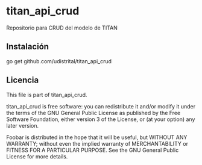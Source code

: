 # titan_api_crud
Repositorio para CRUD del modelo de TITAN 

## Instalación

  go get github.com/udistrital/titan_api_crud

## Licencia

This file is part of titan_api_crud.

titan_api_crud is free software: you can redistribute it and/or modify
it under the terms of the GNU General Public License as published by
the Free Software Foundation, either version 3 of the License, or
(at your option) any later version.

Foobar is distributed in the hope that it will be useful,
but WITHOUT ANY WARRANTY; without even the implied warranty of
MERCHANTABILITY or FITNESS FOR A PARTICULAR PURPOSE.  See the
GNU General Public License for more details.